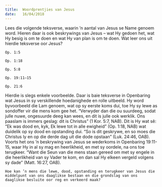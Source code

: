 ```yaml
---
title:  Woordprentjies van Jesus
date:   16/04/2018
---
```


Lees die volgende teksverse, waarin ’n aantal van Jesus se Name genoem word. Hieren daar is ook beskrywings van Jesus – wat Hy gedoen het, wat Hy besig is om te doen en wat Hy van plan is om te doen. Wat leer ons uit hierdie teksverse oor Jesus? 

`Op. 1:5` 

`Op. 1:18` 

`Op. 5:8` 

`Op. 19:11–15` 

`Op. 21:6` 

Hierdie is slegs enkele voorbeelde. Daar is baie teksverse in Openbaring wat Jesus in sy verskillende hoedanighede en rolle uitbeeld. Hy word byvoorbeeld die Lam genoem, wat op sy eerste koms dui, toe Hy sy lewe as sondoffer vir die mens kom gee het. “Verwyder dan die ou suurdeeg, sodat julle nuwe, ongesuurde deeg kan wees, en dit is julle ook werklik. Ons paaslam is immers geslag: dit is Christus” (1 Kor. 5:7, NAB). Dit is Hy wat sê: “Ek was dood en, kyk, Ek lewe tot in alle ewigheid” (Op. 1:18, NAB) wat duidelik op sy dood en opstanding dui. “So is dit geskrywe, en so moes die Christus ly en op die derde dag uit die dode opstaan” (Luk. 24:46, OAB). Voorts het ons ’n beskrywing van Jesus se wederkoms in Openbaring 19:11-15, waar Hy in al sy mag en heerlikheid, en met sy oordele, na ons toe terugkeer. “Want die Seun van die mens staan gereed om met sy engele in die heerlikheid van sy Vader te kom, en dan sal Hy elkeen vergeld volgens sy dade” (Matt. 16:27, OAB). 

`Hoe kan ’n mens die lewe, dood, opstanding en terugkeer van Jesus die middelpunt van ons daaglikse bestaan en die grondslag van ons daaglikse besluite oor reg en verkeerd maak?`